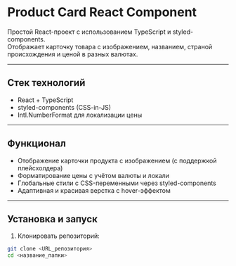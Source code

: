 # Product Card React Component

Простой React-проект с использованием TypeScript и styled-components.  
Отображает карточку товара с изображением, названием, страной происхождения и ценой в разных валютах.

---

## Стек технологий

- React + TypeScript
- styled-components (CSS-in-JS)
- Intl.NumberFormat для локализации цены

---

## Функционал

- Отображение карточки продукта с изображением (с поддержкой плейсхолдера)
- Форматирование цены с учётом валюты и локали
- Глобальные стили с CSS-переменными через styled-components
- Адаптивная и красивая верстка с hover-эффектом

---

## Установка и запуск

1. Клонировать репозиторий:

```bash
git clone <URL_репозитория>
cd <название_папки>
```

